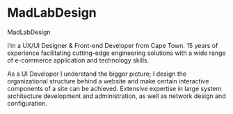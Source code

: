 # MadLabDesign

MadLabDesign

I’m a UX/UI Designer & Front-end Developer from Cape Town.
15 years of experience facilitating cutting-edge engineering solutions with a wide range of e-commerce application and technology skills.

As a UI Developer I understand  the bigger picture; I design the organizational structure behind a website and make certain interactive components of a site can be achieved. Extensive expertise in large system architecture development and administration, as well as network design and configuration.
